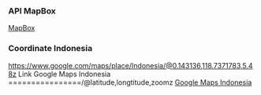 ### API MapBox
[MapBox](https://account.mapbox.com/)

### Coordinate Indonesia
https://www.google.com/maps/place/Indonesia/@0.143136,118.7371783,5.48z
Link Google Maps Indonesia ================/@latitude,longtitude,zoomz
[Google Maps Indonesia](https://www.google.com/maps/place/Indonesia/@0.143136,118.7371783,5.48z)
 

